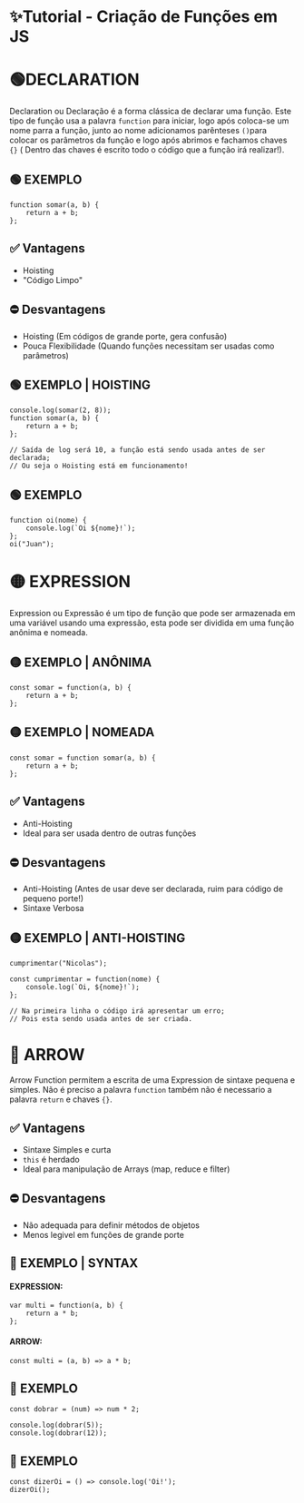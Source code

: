 ﻿# :sparkles:Tutorial - Criação de Funções em JS

# :green_circle:DECLARATION

Declaration ou Declaração é a forma clássica de declarar uma função. Este tipo de função usa a palavra ``function`` para iniciar, logo após coloca-se um nome parra a função, junto ao nome adicionamos parênteses ``()``para colocar os parâmetros da função e logo após abrimos e fachamos chaves ``{}`` ( Dentro das chaves é escrito todo o código que a função irá realizar!).

## :green_circle: EXEMPLO

    function somar(a, b) {
        return a + b;
    };


## :white_check_mark: Vantagens
- Hoisting
- "Código Limpo"

## :no_entry: Desvantagens
- Hoisting (Em códigos de grande porte, gera confusão)
- Pouca Flexibilidade (Quando funções necessitam ser usadas como parâmetros)

## :green_circle: EXEMPLO | HOISTING

    console.log(somar(2, 8)); 
    function somar(a, b) {
        return a + b;
    };

    // Saída de log será 10, a função está sendo usada antes de ser declarada;
    // Ou seja o Hoisting está em funcionamento!

## :green_circle: EXEMPLO

    function oi(nome) {
        console.log(`Oi ${nome}!`);
    };
    oi("Juan");


# :yellow_circle: EXPRESSION

Expression ou Expressão é um tipo de função que pode ser armazenada em uma variável usando uma expressão, esta pode ser dividida em uma função anônima e nomeada.

## :yellow_circle: EXEMPLO | ANÔNIMA

    const somar = function(a, b) {
        return a + b;
    };

## :yellow_circle: EXEMPLO | NOMEADA

    const somar = function somar(a, b) {
        return a + b;
    };

## :white_check_mark: Vantagens
- Anti-Hoisting
- Ideal para ser usada dentro de outras funções

## :no_entry: Desvantagens
- Anti-Hoisting (Antes de usar deve ser declarada, ruim para código de pequeno porte!)
- Sintaxe Verbosa 

## :yellow_circle: EXEMPLO | ANTI-HOISTING

    cumprimentar("Nicolas");

    const cumprimentar = function(nome) {
        console.log(`Oi, ${nome}!`);
    };

    // Na primeira linha o código irá apresentar um erro;
    // Pois esta sendo usada antes de ser criada.

# :red_circle: ARROW

Arrow Function permitem a escrita de uma Expression de sintaxe pequena e simples. Não é preciso a palavra ``function`` também não é necessario a palavra ``return`` e chaves ``{}``.

## :white_check_mark: Vantagens
- Sintaxe Simples e curta
- ``this`` é herdado
- Ideal para manipulação de Arrays (map, reduce e filter)

## :no_entry: Desvantagens
- Não adequada para definir métodos de objetos
- Menos legivel em funções de grande porte

## :red_circle: EXEMPLO | SYNTAX

#### EXPRESSION:

    var multi = function(a, b) {
        return a * b;
    };

#### ARROW:
    const multi = (a, b) => a * b;

## :red_circle: EXEMPLO

    const dobrar = (num) => num * 2;

    console.log(dobrar(5)); 
    console.log(dobrar(12));

## :red_circle: EXEMPLO

    const dizerOi = () => console.log('Oi!');
    dizerOi(); 
